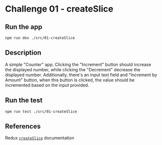 # Challenge 01 - createSlice

## Run the app

`npm run dev ./src/01-createSlice`

## Description

A simple "Counter" app. Clicking the "Increment" button should increase the displayed number, while clicking the "Decrement" decrease the displayed number. Additionally, there's an input text field and "Increment by Amount" button, when this button is clicked, the value should be incremented based on the input provided.

## Run the test

`npm run test ./src/01-createSlice`

## References

Redux [`createSlice`](https://redux-toolkit.js.org/api/createSlice) documentation
